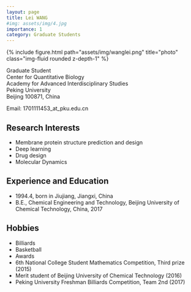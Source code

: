 ```yaml
---
layout: page
title: Lei WANG
#img: assets/img/4.jpg
importance: 1
category: Graduate Students
---
```


<div class="row">
    <div class="col-sm-4 mt-3 mt-md-0">
        {% include figure.html path="assets/img/wanglei.png" title="photo" class="img-fluid rounded z-depth-1" %}
    </div>
</div>

Graduate Student  
Center for Quantitative Biology  
Academy for Advanced Interdisciplinary Studies  
Peking University  
Beijing 100871, China  

Email: 1701111453_at_pku.edu.cn

## Research Interests
- Membrane protein structure prediction and design
- Deep learning
- Drug design
- Molecular Dynamics

## Experience and Education
- 1994.4, born in Jiujiang, Jiangxi, China
- B.E., Chemical Engineering and Technology, Beijing University of Chemical Technology, China, 2017

## Hobbies
- Billiards
- Basketball
- Awards
- 6th National College Student Mathematics Competition, Third prize (2015)
- Merit student of Beijing University of Chemical Technology (2016)
- Peking University Freshman Billiards Competition, Team 2nd (2017)
